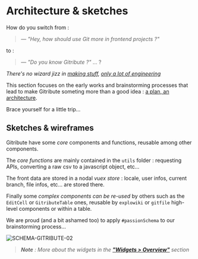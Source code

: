 # Architecture & sketches

How do you switch from :

> — _"Hey, how should use Git more in frontend projects ?"_
 
 to :
 
> — _"Do you know Gitribute ?"_ ... ?

_There's no wizard jizz in [making stuff](https://www.youtube.com/watch?v=N4IfPtl3W_M&ab_channel=exurb1a), [only a lot of engineering](https://www.youtube.com/watch?v=qE0UimODxNg&ab_channel=exurb1a)_

This section focuses on the early works and brainstorming processes that lead to make Gitribute someting more than a good idea : [a plan, an architecture](https://agileflow.co.uk/2016/06/08/agile-planning/).

Brace yourself for a little trip...

## Sketches & wireframes

Gitribute have some _core_ components and functions, reusable among other components.

The _core functions_ are mainly contained in the `utils` folder : requesting APIs, converting a raw csv to a javascript object, etc...

The front data are stored in a nodal _vuex store_ : locale, user infos, current branch, file infos, etc... are stored there.

Finally some _complex components can be re-used_ by others such as the `EditCell` or `GitributeTable` ones, reusable by `explowiki` or `gitfile` high-level components or within a table.

We are proud (and a bit ashamed too) to apply `#passionSchema` to our brainstorming process...

![SCHEMA-GITRIBUTE-02](https://raw.githubusercontent.com/multi-coop/gitribute-documentation-content/main/images/schemas/Multi-gitribute-schema-02.png)

> _**Note** : More about the widgets in the **["Widgets > Overview"](/docs-widgets-overview)** section_
